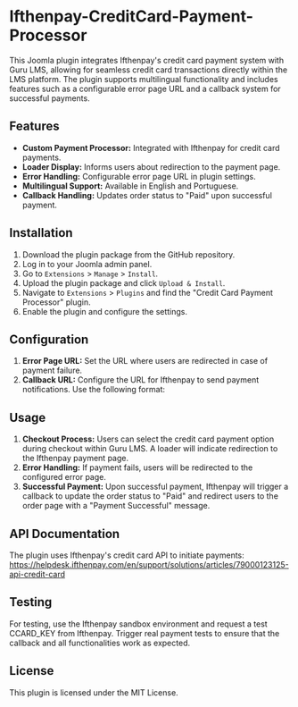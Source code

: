 # Ifthenpay-CreditCard-Payment-Processor
This Joomla plugin integrates Ifthenpay's credit card payment system with Guru LMS, allowing for seamless credit card transactions directly within the LMS platform. The plugin supports multilingual functionality and includes features such as a configurable error page URL and a callback system for successful payments.

## Features

- **Custom Payment Processor:** Integrated with Ifthenpay for credit card payments.
- **Loader Display:** Informs users about redirection to the payment page.
- **Error Handling:** Configurable error page URL in plugin settings.
- **Multilingual Support:** Available in English and Portuguese.
- **Callback Handling:** Updates order status to "Paid" upon successful payment.

## Installation

1. Download the plugin package from the GitHub repository.
2. Log in to your Joomla admin panel.
3. Go to `Extensions` > `Manage` > `Install`.
4. Upload the plugin package and click `Upload & Install`.
5. Navigate to `Extensions` > `Plugins` and find the "Credit Card Payment Processor" plugin.
6. Enable the plugin and configure the settings.

## Configuration

1. **Error Page URL:** Set the URL where users are redirected in case of payment failure.
2. **Callback URL:** Configure the URL for Ifthenpay to send payment notifications. Use the following format:

## Usage

1. **Checkout Process:** Users can select the credit card payment option during checkout within Guru LMS. A loader will indicate redirection to the Ifthenpay payment page.
2. **Error Handling:** If payment fails, users will be redirected to the configured error page.
3. **Successful Payment:** Upon successful payment, Ifthenpay will trigger a callback to update the order status to "Paid" and redirect users to the order page with a "Payment Successful" message.

## API Documentation

The plugin uses Ifthenpay's credit card API to initiate payments: https://helpdesk.ifthenpay.com/en/support/solutions/articles/79000123125-api-credit-card

## Testing
For testing, use the Ifthenpay sandbox environment and request a test CCARD_KEY from Ifthenpay. Trigger real payment tests to ensure that the callback and all functionalities work as expected.

## License
This plugin is licensed under the MIT License.
